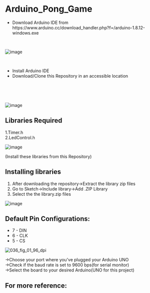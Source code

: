# Arduino_Pong_Game
<ul>
<li>Download Arduino IDE from https://www.arduino.cc/download_handler.php?f=/arduino-1.8.12-windows.exe</li>
</ul>
<br>

![image](https://user-images.githubusercontent.com/64885833/81465842-b4357b00-91ea-11ea-82df-b7f108a08270.png)

<br>
<ul>
<li>Install Arduino IDE</li>
<li>Download/Clone this Repository in an accessible location</li>
</ul>
<br><br><br>

![image](https://user-images.githubusercontent.com/64885833/81465915-48074700-91eb-11ea-866f-2a3081e49d02.png)


## Libraries Required
1.Timer.h<br>
2.LedControl.h<br>

![image](https://user-images.githubusercontent.com/64885833/81465787-4c7f3000-91ea-11ea-9f9c-bef55f32cf9c.png)

(Install these libraries from this Repository)

## Installing libraries
<ol>
  <li>After downloading the repository→Extract the library zip files</li>
  <li>Go to Sketch→Include library→Add .ZIP Library</li>
  <li>Select the the library.zip files</li>
  </ol>
  
![image](https://user-images.githubusercontent.com/64885833/81465777-25286300-91ea-11ea-97d5-b2a5463cd2d5.png) 

## Default Pin Configurations:
<ul>
  <li>7 - DIN</li>
  <li>6 - CLK</li>
  <li>5 - CS</li>
</ul>

![036_fig_01_96_dpi](https://user-images.githubusercontent.com/64885833/81465733-b5b27380-91e9-11ea-8372-b479b6f7671d.png)

→Choose your port where you've plugged your Arduino UNO<br>
→Check if the baud rate is set to 9600 bps(for serial monitor)<br>
→Select the board to your desired Arduino(UNO for this project)<br>

## For more reference:
